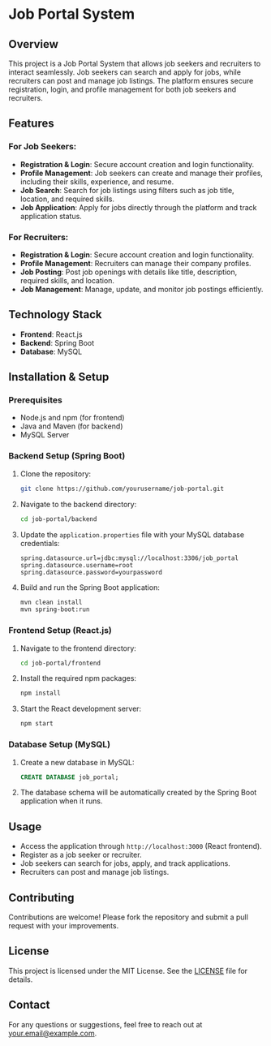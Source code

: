 # Job Portal System

## Overview

This project is a Job Portal System that allows job seekers and recruiters to interact seamlessly. Job seekers can search and apply for jobs, while recruiters can post and manage job listings. The platform ensures secure registration, login, and profile management for both job seekers and recruiters.

## Features

### For Job Seekers:
- **Registration & Login**: Secure account creation and login functionality.
- **Profile Management**: Job seekers can create and manage their profiles, including their skills, experience, and resume.
- **Job Search**: Search for job listings using filters such as job title, location, and required skills.
- **Job Application**: Apply for jobs directly through the platform and track application status.

### For Recruiters:
- **Registration & Login**: Secure account creation and login functionality.
- **Profile Management**: Recruiters can manage their company profiles.
- **Job Posting**: Post job openings with details like title, description, required skills, and location.
- **Job Management**: Manage, update, and monitor job postings efficiently.

## Technology Stack

- **Frontend**: React.js
- **Backend**: Spring Boot
- **Database**: MySQL

## Installation & Setup

### Prerequisites
- Node.js and npm (for frontend)
- Java and Maven (for backend)
- MySQL Server

### Backend Setup (Spring Boot)
1. Clone the repository:
    ```bash
    git clone https://github.com/yourusername/job-portal.git
    ```
2. Navigate to the backend directory:
    ```bash
    cd job-portal/backend
    ```
3. Update the `application.properties` file with your MySQL database credentials:
    ```properties
    spring.datasource.url=jdbc:mysql://localhost:3306/job_portal
    spring.datasource.username=root
    spring.datasource.password=yourpassword
    ```
4. Build and run the Spring Boot application:
    ```bash
    mvn clean install
    mvn spring-boot:run
    ```

### Frontend Setup (React.js)
1. Navigate to the frontend directory:
    ```bash
    cd job-portal/frontend
    ```
2. Install the required npm packages:
    ```bash
    npm install
    ```
3. Start the React development server:
    ```bash
    npm start
    ```

### Database Setup (MySQL)
1. Create a new database in MySQL:
    ```sql
    CREATE DATABASE job_portal;
    ```
2. The database schema will be automatically created by the Spring Boot application when it runs.

## Usage

- Access the application through `http://localhost:3000` (React frontend).
- Register as a job seeker or recruiter.
- Job seekers can search for jobs, apply, and track applications.
- Recruiters can post and manage job listings.

## Contributing

Contributions are welcome! Please fork the repository and submit a pull request with your improvements.

## License

This project is licensed under the MIT License. See the [LICENSE](LICENSE) file for details.

## Contact

For any questions or suggestions, feel free to reach out at [your.email@example.com](mailto:your.email@example.com).
